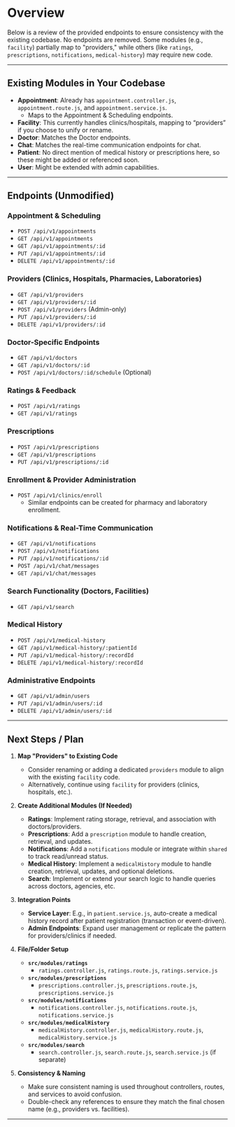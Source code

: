 # Overview

Below is a review of the provided endpoints to ensure consistency with the existing codebase. No endpoints are removed. Some modules (e.g., `facility`) partially map to "providers," while others (like `ratings`, `prescriptions`, `notifications`, `medical-history`) may require new code.

---

## Existing Modules in Your Codebase

- **Appointment**: Already has `appointment.controller.js`, `appointment.route.js`, and `appointment.service.js`.
  - Maps to the Appointment & Scheduling endpoints.
- **Facility**: This currently handles clinics/hospitals, mapping to “providers” if you choose to unify or rename.
- **Doctor**: Matches the Doctor endpoints.
- **Chat**: Matches the real-time communication endpoints for chat.
- **Patient**: No direct mention of medical history or prescriptions here, so these might be added or referenced soon.
- **User**: Might be extended with admin capabilities.

---

## Endpoints (Unmodified)

### Appointment & Scheduling

- `POST /api/v1/appointments`
- `GET /api/v1/appointments`
- `GET /api/v1/appointments/:id`
- `PUT /api/v1/appointments/:id`
- `DELETE /api/v1/appointments/:id`

### Providers (Clinics, Hospitals, Pharmacies, Laboratories)

- `GET /api/v1/providers`
- `GET /api/v1/providers/:id`
- `POST /api/v1/providers` (Admin-only)
- `PUT /api/v1/providers/:id`
- `DELETE /api/v1/providers/:id`

### Doctor-Specific Endpoints

- `GET /api/v1/doctors`
- `GET /api/v1/doctors/:id`
- `POST /api/v1/doctors/:id/schedule` (Optional)

### Ratings & Feedback

- `POST /api/v1/ratings`
- `GET /api/v1/ratings`

### Prescriptions

- `POST /api/v1/prescriptions`
- `GET /api/v1/prescriptions`
- `PUT /api/v1/prescriptions/:id`

### Enrollment & Provider Administration

- `POST /api/v1/clinics/enroll`
  - Similar endpoints can be created for pharmacy and laboratory enrollment.

### Notifications & Real-Time Communication

- `GET /api/v1/notifications`
- `POST /api/v1/notifications`
- `PUT /api/v1/notifications/:id`
- `POST /api/v1/chat/messages`
- `GET /api/v1/chat/messages`

### Search Functionality (Doctors, Facilities)

- `GET /api/v1/search`

### Medical History

- `POST /api/v1/medical-history`
- `GET /api/v1/medical-history/:patientId`
- `PUT /api/v1/medical-history/:recordId`
- `DELETE /api/v1/medical-history/:recordId`

### Administrative Endpoints

- `GET /api/v1/admin/users`
- `PUT /api/v1/admin/users/:id`
- `DELETE /api/v1/admin/users/:id`

---

## Next Steps / Plan

1. **Map "Providers" to Existing Code**

   - Consider renaming or adding a dedicated `providers` module to align with the existing `facility` code.
   - Alternatively, continue using `facility` for providers (clinics, hospitals, etc.).

2. **Create Additional Modules (If Needed)**

   - **Ratings**: Implement rating storage, retrieval, and association with doctors/providers.
   - **Prescriptions**: Add a `prescription` module to handle creation, retrieval, and updates.
   - **Notifications**: Add a `notifications` module or integrate within `shared` to track read/unread status.
   - **Medical History**: Implement a `medicalHistory` module to handle creation, retrieval, updates, and optional deletions.
   - **Search**: Implement or extend your search logic to handle queries across doctors, agencies, etc.

3. **Integration Points**

   - **Service Layer**: E.g., in `patient.service.js`, auto-create a medical history record after patient registration (transaction or event-driven).
   - **Admin Endpoints**: Expand user management or replicate the pattern for providers/clinics if needed.

4. **File/Folder Setup**

   - **`src/modules/ratings`**
     - `ratings.controller.js`, `ratings.route.js`, `ratings.service.js`
   - **`src/modules/prescriptions`**
     - `prescriptions.controller.js`, `prescriptions.route.js`, `prescriptions.service.js`
   - **`src/modules/notifications`**
     - `notifications.controller.js`, `notifications.route.js`, `notifications.service.js`
   - **`src/modules/medicalHistory`**
     - `medicalHistory.controller.js`, `medicalHistory.route.js`, `medicalHistory.service.js`
   - **`src/modules/search`**
     - `search.controller.js`, `search.route.js`, `search.service.js` (if separate)

5. **Consistency & Naming**
   - Make sure consistent naming is used throughout controllers, routes, and services to avoid confusion.
   - Double-check any references to ensure they match the final chosen name (e.g., providers vs. facilities).

---
